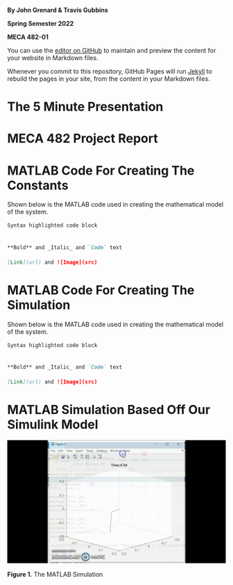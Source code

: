 **By John Grenard & Travis Gubbins**

**Spring Semester 2022**

**MECA 482-01** 

You can use the [editor on GitHub](https://github.com/MECA482Project/MECA482Project.github.io/edit/main/README.md) to maintain and preview the content for your website in Markdown files.

Whenever you commit to this repository, GitHub Pages will run [Jekyll](https://jekyllrb.com/) to rebuild the pages in your site, from the content in your Markdown files.

# The 5 Minute Presentation 

# MECA 482 Project Report 

# MATLAB Code For Creating The Constants

Shown below is the MATLAB code used in creating the mathematical model of the system.

```markdown
Syntax highlighted code block


**Bold** and _Italic_ and `Code` text

[Link](url) and ![Image](src)
```

# MATLAB Code For Creating The Simulation

Shown below is the MATLAB code used in creating the mathematical model of the system.

```markdown
Syntax highlighted code block


**Bold** and _Italic_ and `Code` text

[Link](url) and ![Image](src)
```

# MATLAB Simulation Based Off Our Simulink Model

![MATLAB Simulation Based Off Our Simulink Model](https://github.com/MECA482Project/MECA482Project.github.io/blob/main/482%20Project%20Pendulum%20GIF.gif)

**Figure 1.** The MATLAB Simulation
